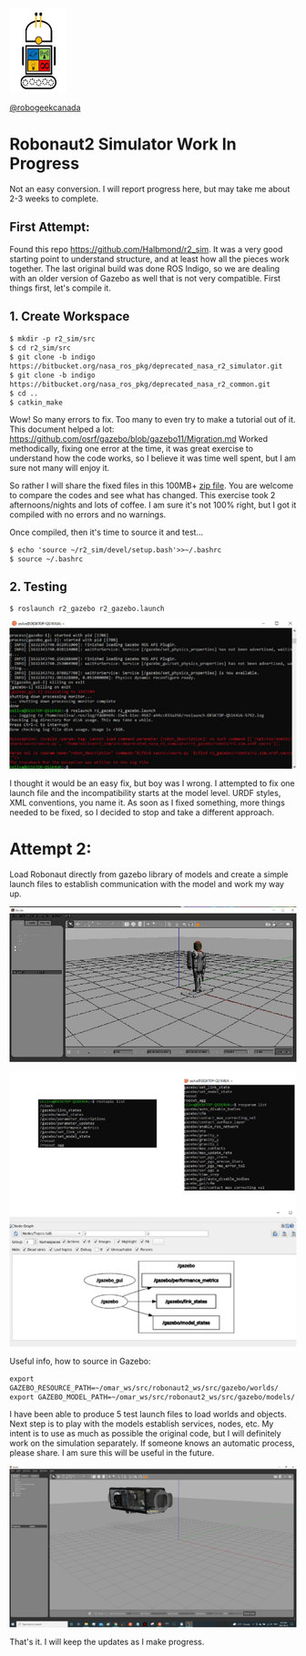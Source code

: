 <img src="https://github.com/robogeekcanada/noetic_robots/blob/main/images/RG-logo.jpg" alt="alt text" width=100 height=150>

[@robogeekcanada](https://robo-geek.ca/)

# Robonaut2 Simulator Work In Progress

Not an easy conversion. I will report progress here, but may take me about 2-3 weeks to complete.

## First Attempt:

Found this repo https://github.com/Halbmond/r2_sim. It was a very good starting point to understand structure, and at least how all the pieces work together.
The last original build was done ROS Indigo, so we are dealing with an older version of Gazebo as well that is not very compatible. First things first, let's compile it.

## 1. Create Workspace

```
$ mkdir -p r2_sim/src
$ cd r2_sim/src
$ git clone -b indigo https://bitbucket.org/nasa_ros_pkg/deprecated_nasa_r2_simulator.git
$ git clone -b indigo https://bitbucket.org/nasa_ros_pkg/deprecated_nasa_r2_common.git
$ cd ..
$ catkin_make
```

Wow! So many errors to fix. Too many to even try to make a tutorial out of it. This document helped a lot: https://github.com/osrf/gazebo/blob/gazebo11/Migration.md
Worked methodically, fixing one error at the time, it was great exercise to understand how the code works, so I believe it was time well spent, but I am sure not many will enjoy it.

So rather I will share the fixed files in this 100MB+ [zip file](https://drive.google.com/file/d/14shpFtEdgp8yd5pb-BQ-Klayr7dljwap/view?usp=sharing). You are welcome to compare the codes and see what has changed. This exercise took 2 afternoons/nights and lots of coffee. I am sure it's not 100% right, but I got it compiled with no errors and no warnings.

Once compiled, then it's time to source it and test...

```
$ echo 'source ~/r2_sim/devel/setup.bash'>>~/.bashrc
$ source ~/.bashrc
```

## 2. Testing

```
$ roslaunch r2_gazebo r2_gazebo.launch
```

![image](https://github.com/robogeekcanada/noetic_robots/blob/main/images/robonaut_gazebo_fault.jpg)

I thought it would be an easy fix, but boy was I wrong. I attempted to fix one launch file and the incompatibility starts at the model level. URDF styles, XML conventions, you name it. As soon as I fixed something, more things needed to be fixed, so I decided to stop and take a different approach.


# Attempt 2:

Load Robonaut directly from gazebo library of models and create a simple launch files to establish communication with the model and work my way up.

![image](https://github.com/robogeekcanada/noetic_robots/blob/main/images/robonaut_gazebo.jpg)

![image](https://github.com/robogeekcanada/noetic_robots/blob/main/images/robonaut_topics.jpg)

Useful info, how to source in Gazebo:
```
export GAZEBO_RESOURCE_PATH=~/omar_ws/src/robonaut2_ws/src/gazebo/worlds/
export GAZEBO_MODEL_PATH=~/omar_ws/src/robonaut2_ws/src/gazebo/models/
```

I have been able to produce 5 test launch files to load worlds and objects. Next step is to play with the models establish services, nodes, etc. My intent is to use as much as possible the original code, but I will definitely work on the simulation separately. If someone knows an automatic process, please share. I am sure this will be useful in the future.

![image](https://github.com/robogeekcanada/noetic_robots/blob/main/images/robonaut_iss.PNG)

That's it. I will keep the updates as I make progress. 


